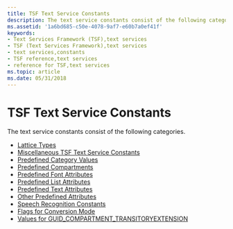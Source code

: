 ```yaml
---
title: TSF Text Service Constants
description: The text service constants consist of the following categories.Lattice TypesMiscellaneous TSF Text Service ConstantsPredefined Category ValuesPredefined CompartmentsPredefined Font AttributesPredefined List AttributesPredefined Text AttributesOther Predefined AttributesSpeech Recognition ConstantsFlags for Conversion ModeValues for GUID\_COMPARTMENT\_TRANSITORYEXTENSION
ms.assetid: '1a6bd685-c50e-4078-9af7-e60b7a0ef41f'
keywords:
- Text Services Framework (TSF),text services
- TSF (Text Services Framework),text services
- text services,constants
- TSF reference,text services
- reference for TSF,text services
ms.topic: article
ms.date: 05/31/2018
---
```


# TSF Text Service Constants

The text service constants consist of the following categories.

-   [Lattice Types](lattice-types.md)
-   [Miscellaneous TSF Text Service Constants](miscellaneous-tsf-text-service-constants.md)
-   [Predefined Category Values](predefined-category-values.md)
-   [Predefined Compartments](predefined-compartments.md)
-   [Predefined Font Attributes](predefined-font-attributes.md)
-   [Predefined List Attributes](predefined-list-attributes.md)
-   [Predefined Text Attributes](predefined-text-attributes.md)
-   [Other Predefined Attributes](other-predefined-attributes.md)
-   [Speech Recognition Constants](speech-recognition-constants.md)
-   [Flags for Conversion Mode](flags-for-conversion-mode.md)
-   [Values for GUID\_COMPARTMENT\_TRANSITORYEXTENSION](values-for-guid-compartment-transitoryextension.md)

 

 





